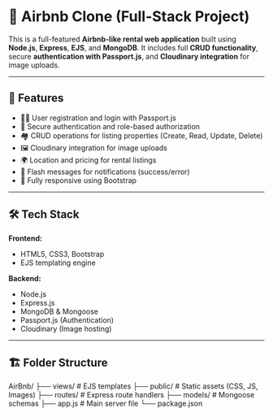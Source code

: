 # 🏡 Airbnb Clone (Full-Stack Project)

This is a full-featured **Airbnb-like rental web application** built using **Node.js**, **Express**, **EJS**, and **MongoDB**. It includes full **CRUD functionality**, secure **authentication with Passport.js**, and **Cloudinary integration** for image uploads.

---

## 📌 Features

- 🧑‍💼 User registration and login with Passport.js
- 🔐 Secure authentication and role-based authorization
- 🏘️ CRUD operations for listing properties (Create, Read, Update, Delete)
- 🖼️ Cloudinary integration for image uploads
- 🌍 Location and pricing for rental listings
- 💬 Flash messages for notifications (success/error)
- 📱 Fully responsive using Bootstrap

---

## 🛠️ Tech Stack

**Frontend:**
- HTML5, CSS3, Bootstrap
- EJS templating engine

**Backend:**
- Node.js
- Express.js
- MongoDB & Mongoose
- Passport.js (Authentication)
- Cloudinary (Image hosting)

---

## 🏗️ Folder Structure

AirBnb/
├── views/ # EJS templates
├── public/ # Static assets (CSS, JS, Images)
├── routes/ # Express route handlers
├── models/ # Mongoose schemas
├── app.js # Main server file
└── package.json
